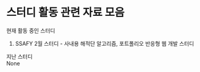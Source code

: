 # 스터디 활동 관련 자료 모음  

현재 활동 중인 스터디  
1. SSAFY 2월 스터디 - 사내용 해적단 
    알고리즘, 포트폴리오 반응형 웹 개발 스터디  

지난 스터디  
None